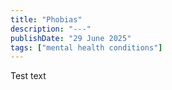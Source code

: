 ```yaml
---
title: "Phobias"
description: "---"
publishDate: "29 June 2025"
tags: ["mental health conditions"]
---
```


Test text
